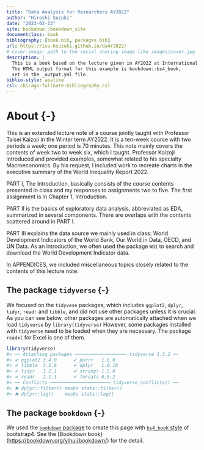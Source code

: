 ```yaml
--- 
title: "Data Analysis for Researchers AY2022"
author: "Hiroshi Suzuki"
date: "2023-02-13"
site: bookdown::bookdown_site
documentclass: book
bibliography: [book.bib, packages.bib]
url: https://icu-hsuzuki.github.io/da4r2022/
# cover-image: path to the social sharing image like images/cover.jpg
description: |
  This is a book based on the lecture given in AY2022 at International Christian University compiled  using the bookdown package and RStudio.
  The HTML output format for this example is bookdown::bs4_book,
  set in the _output.yml file.
biblio-style: apalike
csl: chicago-fullnote-bibliography.csl
---
```


# About {-}

This is an extended lecture note of a course jointly taught with Professor Taisei Kaizoji in the Winter term AY2022. It is a ten-week course with two periods a week; one period is 70 minutes. This note mainly covers the contents of week two to week six, which I taught. Professor Kaizoji introduced and provided examples, somewhat related to his specialty Macroeconomics. By his request, I included work to recreate charts in the executive summary of the World Inequality Report 2022. 

PART I, The Introduction, basically consists of the course contents presented in class and my responses to assignments two to five. 
The first assignment is in Chapter 1, Introduction.

PART II is the basics of exploratory data analysis, abbreviated as EDA, summarized in several components. There are overlaps with the contents scattered around in PART I.

PART III explains the data source we mainly used in class: World Development Indicators of the World Bank, Our World in Data, OECD, and UN Data. As an introduction, we often used the package `WDI` to search and download the World Development Indicator data.

In APPENDICES, we included miscellaneous topics closely related to the contents of this lecture note.

## The package `tidyverse` {-}

We focused on the `tidyvese` packages, which includes `ggplot2`, `dplyr`, `tidyr`, `readr` and `tibble`, and did not use other packages unless it is crucial. As you can see below, other packages are automatically attached when we load `tidyverse` by `library(tidyverse)` However, some packages installed with `tidyverse` need to be loaded when they are necessary. The package `readxl` for Excel is one of them.


```r
library(tidyverse)
#> ── Attaching packages ─────────────────── tidyverse 1.3.2 ──
#> ✔ ggplot2 3.4.0      ✔ purrr   1.0.0 
#> ✔ tibble  3.1.8      ✔ dplyr   1.0.10
#> ✔ tidyr   1.2.1      ✔ stringr 1.5.0 
#> ✔ readr   2.1.3      ✔ forcats 0.5.2 
#> ── Conflicts ────────────────────── tidyverse_conflicts() ──
#> ✖ dplyr::filter() masks stats::filter()
#> ✖ dplyr::lag()    masks stats::lag()
```

## The package `bookdown` {-}

We used the [`bookdown` package](https://cran.r-project.org/web/packages/bookdown/index.html) to create this page with [`bs4_book` style](https://pkgs.rstudio.com/bookdown/reference/bs4_book.html) of bootstrap4. See the [Bookdown book}(https://bookdown.org/yihui/bookdown/) for the detail.
